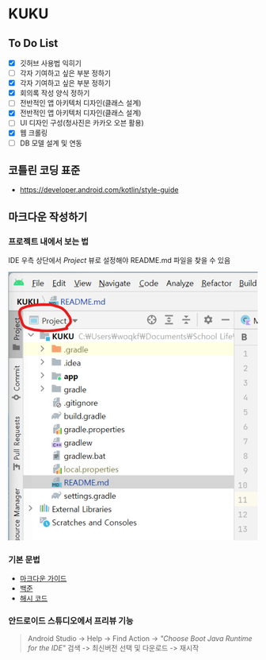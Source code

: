# KUKU

## To Do List

- [x] 깃허브 사용법 익히기
- [ ] 각자 기여하고 싶은 부분 정하기
- [x] 각자 기여하고 싶은 부분 정하기
- [x] 회의록 작성 양식 정하기
- [ ] 전반적인 앱 아키텍처 디자인(클래스 설계)
- [x] 전반적인 앱 아키텍처 디자인(클래스 설계)
- [ ] UI 디자인 구성(청사진은 카카오 오븐 활용)
- [x] 웹 크롤링
- [ ] DB 모델 설계 및 연동

## 코틀린 코딩 표준

* https://developer.android.com/kotlin/style-guide

## 마크다운 작성하기

### 프로젝트 내에서 보는 법
IDE 우측 상단에서 *Project* 뷰로 설정해야 README.md 파일을 찾을 수 있음

![image1](img/image1.png)

### 기본 문법
* [마크다운 가이드](https://docs.github.com/en/get-started/writing-on-github/getting-started-with-writing-and-formatting-on-github/basic-writing-and-formatting-syntax)
* [백준](https://www.acmicpc.net/blog/view/1)
* [해시 코드](https://hashcode.co.kr/questions/1772/%EB%A7%88%ED%81%AC%EB%8B%A4%EC%9A%B4-%EB%AC%B8%EB%B2%95-%EC%9E%91%EC%84%B1-%ED%8C%81)

### 안드로이드 스튜디오에서 프리뷰 기능

> Android Studio -> Help -> Find Action ->
*"Choose Boot Java Runtime for the IDE"* 검색 -> 최신버전 선택 및 다운로드 -> 재시작